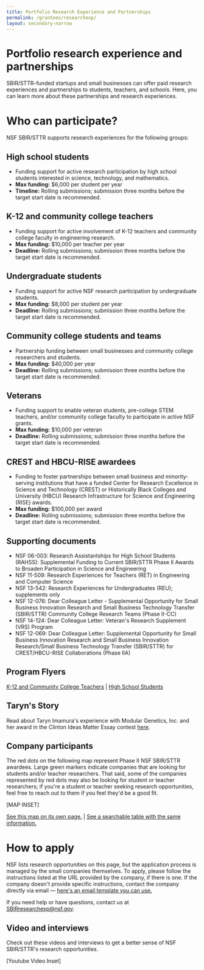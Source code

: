 ```yaml
---
title: Portfolio Research Experience and Partnerships
permalink: /grantees/researchexp/
layout: secondary-narrow
---
```

# Portfolio research experience and partnerships

SBIR/STTR-funded startups and small businesses can offer paid research experiences and partnerships to students, teachers, and schools. Here, you can learn more about these partnerships and research experiences.

# Who can participate?

NSF SBIR/STTR supports research experiences for the following groups:

## High school students
- Funding support for active research participation by high school students interested in science, technology, and mathematics.
- **Max funding:** $6,000 per student per year
- **Timeline:** Rolling submissions; submission three months before the target start date is recommended. 

## K-12 and community college teachers
- Funding support for active involvement of K-12 teachers and community college faculty in engineering research.
- **Max funding:** $10,000 per teacher per year
- **Deadline:** Rolling submissions; submission three months before the target start date is recommended.

## Undergraduate students
- Funding support for active NSF research participation by undergraduate students.
- **Max funding:** $8,000 per student per year
- **Deadline:** Rolling submissions; submission three months before the target start date is recommended.

## Community college students and teams
- Partnership funding between small businesses and community college researchers and students.
- **Max funding:** $40,000 per year
- **Deadline:** Rolling submissions; submission three months before the target start date is recommended.

## Veterans
- Funding support to enable veteran students, pre-college STEM teachers, and/or community college faculty to participate in active NSF grants.
- **Max funding:** $10,000 per veteran
- **Deadline:** Rolling submissions; submission three months before the target start date is recommended.

## CREST and HBCU-RISE awardees
- Funding to foster partnerships between small business and minority-serving institutions that have a funded Center for Research Excellence in Science and Technology (CREST) or Historically Black Colleges and University (HBCU) Research Infrastructure for Science and Engineering (RISE) awards.
- **Max funding:** $100,000 per award
- **Deadline:** Rolling submissions; submission three months before the target start date is recommended.

## Supporting documents
- NSF 06-003: Research Assistantships for High School Students (RAHSS): Supplemental Funding to Current SBIR/STTR Phase II Awards to Broaden Participation in Science and Engineering
- NSF 11-509: Research Experiences for Teachers (RET) in Engineering and Computer Science
- NSF 13-542: Research Experiences for Undergraduates (REU); supplements only
- NSF 12-076: Dear Colleague Letter - Supplemental Opportunity for Small Business Innovation Research and Small Business Technology Transfer (SBIR/STTR) Community College Research Teams (Phase II-CC)
- NSF 14-124: Dear Colleague Letter: Veteran's Research Supplement (VRS) Program
- NSF 12-069: Dear Colleague Letter: Supplemental Opportunity for Small Business Innovation Research and Small Business Innovation Research/Small Business Technology Transfer (SBIR/STTR) for CREST/HBCU-RISE Collaborations (Phase IIA)

## Program Flyers
[K-12 and Community College Teachers](/files/RET_Flyer.pdf) | [High School Students](/files/RAHSS_Flyer.pdf)

## Taryn's Story
Read about Taryn Imamura's experience with Modular Genetics, Inc. and her award in the Clinton Ideas Matter Essay contest [here](http://www.businesswire.com/news/home/20150202005023/en/Clinton-Ideas-Matter-Essay-Contest-2nd-Place#.VOSmTfnF98E).

## Company participants
The red dots on the following map represent Phase II NSF SBIR/STTR awardees. Large green markers indicate companies that are looking for students and/or teacher researchers. That said, some of the companies represented by red dots may also be looking for student or teacher researchers; if you're a student or teacher seeking research opportunities, feel free to reach out to them if you feel they'd be a good fit.

[MAP INSET]

[See this map on its own page.](https://www.google.com/fusiontables/data?docid=1eR5TPghK5so47xxeR_8vCdZcuhNWNyu1CEqw9MSM#map:id=3) | [See a searchable table with the same information.](https://www.google.com/fusiontables/data?docid=1eR5TPghK5so47xxeR_8vCdZcuhNWNyu1CEqw9MSM#rows:id=1)

# How to apply
NSF lists research opportunities on this page, but the application process is managed by the small companies themselves. To apply, please follow the instructions listed at the URL provided by the company, if there is one. If the company doesn't provide specific instructions, contact the company directly via email — [here's an email template you can use.](/flyer/Sample_ContactingNSFSBIRCompanies.docx)

If you need help or have questions, contact us at SBIRresearchexp@nsf.gov.

## Video and interviews

Check out these videos and interviews to get a better sense of NSF SBIR/STTR's research opportunities. 

[Youtube Video Inset]

